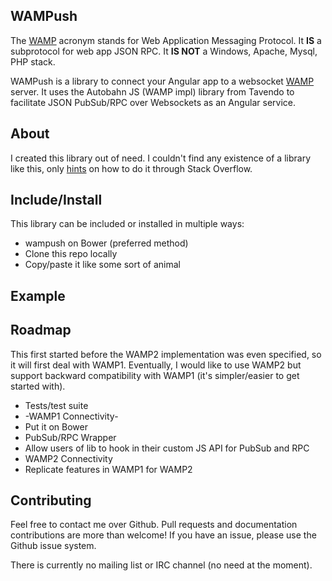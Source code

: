 WAMPush
-------

The [WAMP](http://wamp.ws) acronym stands for Web Application Messaging Protocol. 
It **IS** a subprotocol for web app JSON RPC.
It **IS NOT** a Windows, Apache, Mysql, PHP stack.

WAMPush is a library to connect your Angular app to a websocket [WAMP](http://wamp.ws) server. It uses the Autobahn JS (WAMP impl) library from Tavendo to facilitate JSON PubSub/RPC over Websockets as an Angular service.

About
-----

I created this library out of need. I couldn't find any existence of a library like this, only [hints](http://stackoverflow.com/questions/23223619/angularjs-and-autobahn-js-wamp-implementation) on how to do it through Stack Overflow. 

Include/Install
---------------

This library can be included or installed in multiple ways:

* wampush on Bower (preferred method)
* Clone this repo locally
* Copy/paste it like some sort of animal

Example
-------

Roadmap
-------

This first started before the WAMP2 implementation was even specified, so it will first deal with WAMP1. Eventually, I would like to use WAMP2 but support backward compatibility with WAMP1 (it's simpler/easier to get started with).

* Tests/test suite
* -WAMP1 Connectivity-
* Put it on Bower
* PubSub/RPC Wrapper
* Allow users of lib to hook in their custom JS API for PubSub and RPC
* WAMP2 Connectivity
* Replicate features in WAMP1 for WAMP2

Contributing
------------

Feel free to contact me over Github. Pull requests and documentation contributions are more than welcome! If you have an issue, please use the Github issue system. 

There is currently no mailing list or IRC channel (no need at the moment).

